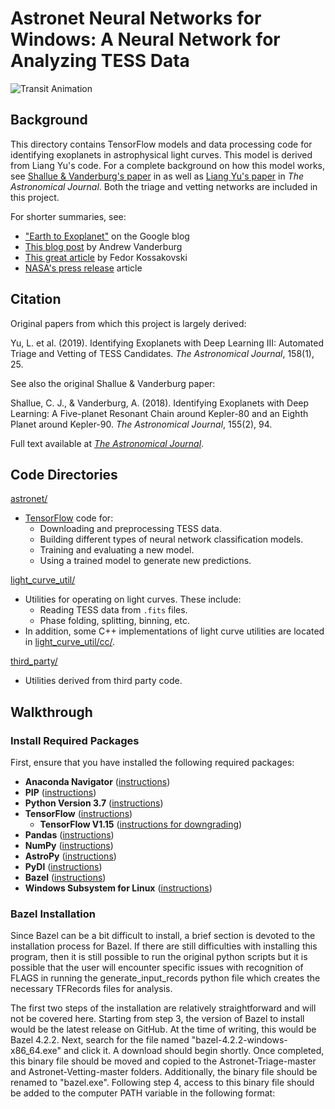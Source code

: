 # Astronet Neural Networks for Windows: A Neural Network for Analyzing TESS Data
![Transit Animation](docs/transit.gif)

## Background

This directory contains TensorFlow models and data processing code for identifying exoplanets in astrophysical light curves. 
This model is derived from Liang Yu's code. For a complete background on how this model works, see [Shallue & Vanderburg's paper](http://adsabs.harvard.edu/abs/2018AJ....155...94S) in
as well as [Liang Yu's paper](https://ui.adsabs.harvard.edu/abs/2019AJ....158...25Y/abstract) in *The Astronomical Journal*.
Both the triage and vetting networks are included in this project.

For shorter summaries, see:

* ["Earth to Exoplanet"](https://www.blog.google/topics/machine-learning/hunting-planets-machine-learning/) on the Google blog
* [This blog post](https://www.cfa.harvard.edu/~avanderb/page1.html#kepler90) by Andrew Vanderburg
* [This great article](https://milesobrien.com/artificial-intelligence-gains-intuition-hunting-exoplanets/) by Fedor Kossakovski
* [NASA's press release](https://www.nasa.gov/press-release/artificial-intelligence-nasa-data-used-to-discover-eighth-planet-circling-distant-star) article

## Citation
Original papers from which this project is largely derived:

Yu, L. et al. (2019). Identifying Exoplanets with Deep Learning III: Automated Triage and Vetting of TESS Candidates. *The Astronomical Journal*, 158(1), 25.

See also the original Shallue & Vanderburg paper:

Shallue, C. J., & Vanderburg, A. (2018). Identifying Exoplanets with Deep
Learning: A Five-planet Resonant Chain around Kepler-80 and an Eighth Planet
around Kepler-90. *The Astronomical Journal*, 155(2), 94.

Full text available at [*The Astronomical Journal*](http://iopscience.iop.org/article/10.3847/1538-3881/aa9e09/meta).

## Code Directories

[astronet/](astronet/)

* [TensorFlow](https://www.tensorflow.org/) code for:
  * Downloading and preprocessing TESS data.
  * Building different types of neural network classification models.
  * Training and evaluating a new model.
  * Using a trained model to generate new predictions.

[light_curve_util/](light_curve_util)

* Utilities for operating on light curves. These include:
  * Reading TESS data from `.fits` files.
  * Phase folding, splitting, binning, etc.
* In addition, some C++ implementations of light curve utilities are located in
[light_curve_util/cc/](light_curve_util/cc).

[third_party/](third_party/)

* Utilities derived from third party code.

## Walkthrough

### Install Required Packages

First, ensure that you have installed the following required packages:

* **Anaconda Navigator** ([instructions](https://docs.anaconda.com/anaconda/install/windows/))
* **PIP** ([instructions](https://pip.pypa.io/en/stable/installation/))
* **Python Version 3.7** ([instructions](https://stackoverflow.com/questions/61491893/i-cannot-install-tensorflow-version-1-15-through-pip))
* **TensorFlow** ([instructions](https://docs.anaconda.com/anaconda/user-guide/tasks/tensorflow/))
  - **TensorFlow V1.15** ([instructions for downgrading](https://www.tensorflow.org/install/pip))
* **Pandas** ([instructions](https://pandas.pydata.org/pandas-docs/stable/getting_started/install.html))
* **NumPy** ([instructions](https://docs.scipy.org/doc/numpy/user/install.html))
* **AstroPy** ([instructions](http://www.astropy.org/))
* **PyDl** ([instructions](https://pypi.python.org/pypi/pydl))
* **Bazel** ([instructions](https://docs.bazel.build/versions/main/install-windows.html))
* **Windows Subsystem for Linux** ([instructions](https://docs.microsoft.com/en-us/windows/wsl/install))

### Bazel Installation

Since Bazel can be a bit difficult to install, a brief section is devoted to the installation process for Bazel. 
If there are still difficulties with installing this program, then it is still possible to run the original python scripts but it is possible that the user will encounter 
specific issues with recognition of FLAGS in running the generate_input_records python file which creates the necessary TFRecords files for analysis. 

The first two steps of the installation are relatively straightforward and will not be covered here. Starting from step 3, the version of Bazel to install would be 
the latest release on GitHub. At the time of writing, this would be Bazel 4.2.2. Next, search for the file named "bazel-4.2.2-windows-x86_64.exe" and click it. A download
should begin shortly. Once completed, this binary file should be moved and copied to the Astronet-Triage-master and Astronet-Vetting-master folders. Additionally, the binary 
file should be renamed to "bazel.exe". Following step 4, access to this binary file should be added to the computer PATH variable in the following format:

